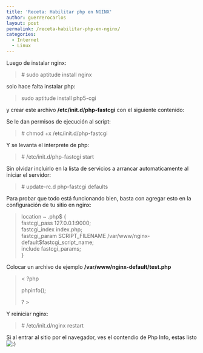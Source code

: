 ```yaml
---
title: 'Receta: Habilitar php en NGINX'
author: guerrerocarlos
layout: post
permalink: /receta-habilitar-php-en-nginx/
categories:
  - Internet
  - Linux
---
```

Luego de instalar nginx:

> \# sudo aptitude install nginx

solo hace falta instalar php:

> sudo aptitude install php5-cgi

y crear este archivo **/etc/init.d/php-fastcgi** con el siguiente contenido:  


Se le dan permisos de ejecución al script:

> \# chmod +x /etc/init.d/php-fastcgi

Y se levanta el interprete de php:

> \# /etc/init.d/php-fastcgi start

Sin olvidar incluirlo en la lista de servicios a arrancar automaticamente al iniciar el servidor:

> \# update-rc.d php-fastcgi defaults

Para probar que todo está funcionando bien, basta con agregar esto en la configuración de tu sitio en nginx:

> location ~ \.php$ {  
> fastcgi_pass 127.0.0.1:9000;  
> fastcgi_index index.php;  
> fastcgi\_param SCRIPT\_FILENAME /var/www/nginx-default$fastcgi\_script\_name;  
> include fastcgi_params;  
> }

Colocar un archivo de ejemplo **/var/www/nginx-default/test.php**

> < ?php
> 
> phpinfo();
> 
> ? >

Y reiniciar nginx:

> \# /etc/init.d/nginx restart 

Si al entrar al sitio por el navegador, ves el contendio de Php Info, estas listo <img src='http://blog.carlosguerrero.com/wp-includes/images/smilies/icon_smile.gif' alt=':)' class='wp-smiley' />